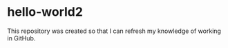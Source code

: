 # hello-world2
This repository was created so that I can refresh my knowledge of working in GitHub.
